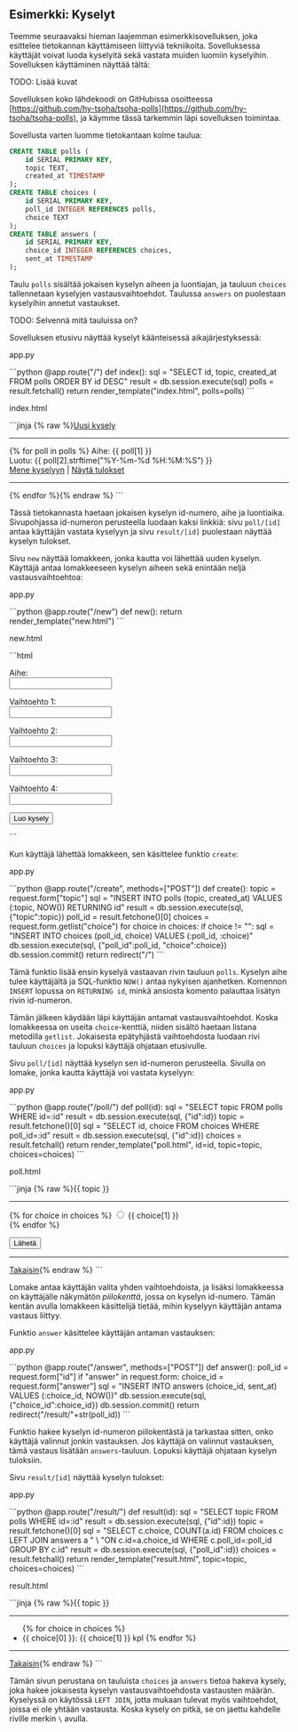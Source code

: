 ## Esimerkki: Kyselyt

Teemme seuraavaksi hieman laajemman esimerkkisovelluksen, joka esittelee tietokannan käyttämiseen liittyviä tekniikoita. Sovelluksessa käyttäjät voivat luoda kyselyitä sekä vastata muiden luomiin kyselyihin. Sovelluksen käyttäminen näyttää tältä:

TODO: Lisää kuvat

Sovelluksen koko lähdekoodi on GitHubissa osoitteessa [https://github.com/hy-tsoha/tsoha-polls](https://github.com/hy-tsoha/tsoha-polls), ja käymme tässä tarkemmin läpi sovelluksen toimintaa.

Sovellusta varten luomme tietokantaan kolme taulua:

```sql
CREATE TABLE polls (
    id SERIAL PRIMARY KEY,
    topic TEXT,
    created_at TIMESTAMP
);
CREATE TABLE choices (
    id SERIAL PRIMARY KEY,
    poll_id INTEGER REFERENCES polls,
    choice TEXT
);
CREATE TABLE answers (
    id SERIAL PRIMARY KEY,
    choice_id INTEGER REFERENCES choices,
    sent_at TIMESTAMP
);
```

Taulu `polls` sisältää jokaisen kyselyn aiheen ja luontiajan, ja tauluun `choices` tallennetaan kyselyjen vastausvaihtoehdot. Taulussa `answers` on puolestaan kyselyihin annetut vastaukset.

TODO: Selvennä mitä tauluissa on?

Sovelluksen etusivu näyttää kyselyt käänteisessä aikajärjestyksessä:

<p class="code-title">app.py</p>
```python
@app.route("/")
def index():
    sql = "SELECT id, topic, created_at FROM polls ORDER BY id DESC"
    result = db.session.execute(sql)
    polls = result.fetchall()
    return render_template("index.html", polls=polls)
```

<p class="code-title">index.html</p>
```jinja
{% raw %}<a href="/new">Uusi kysely</a>
<hr>
{% for poll in polls %}
Aihe: {{ poll[1] }} <br>
Luotu: {{ poll[2].strftime("%Y-%m-%d %H:%M:%S") }} <br>
<a href="/poll/{{ poll[0] }}">Mene kyselyyn</a> |
<a href="/result/{{ poll[0] }}">Näytä tulokset</a> <br>
<hr>
{% endfor %}{% endraw %}
```

Tässä tietokannasta haetaan jokaisen kyselyn id-numero, aihe ja luontiaika. Sivupohjassa id-numeron perusteella luodaan kaksi linkkiä: sivu `poll/[id]` antaa käyttäjän vastata kyselyyn ja sivu `result/[id]` puolestaan näyttää kyselyn tulokset.

Sivu `new` näyttää lomakkeen, jonka kautta voi lähettää uuden kyselyn.
Käyttäjä antaa lomakkeeseen kyselyn aiheen sekä enintään neljä
vastausvaihtoehtoa:

<p class="code-title">app.py</p>
```python
@app.route("/new")
def new():
    return render_template("new.html")
```

<p class="code-title">new.html</p>
```html
<form action="/create" method="POST">
<p>Aihe:<br>
<input type="text" name="topic"></p>
<p>Vaihtoehto 1:<br>
<input type="text" name="choice"></p>
<p>Vaihtoehto 2:<br>
<input type="text" name="choice"></p>
<p>Vaihtoehto 3:<br>
<input type="text" name="choice"></p>
<p>Vaihtoehto 4:<br>
<input type="text" name="choice"></p>
<input type="submit" value="Luo kysely">
</form>
```

Kun käyttäjä lähettää lomakkeen, sen käsittelee funktio `create`:

<p class="code-title">app.py</p>
```python
@app.route("/create", methods=["POST"])
def create():
    topic = request.form["topic"]
    sql = "INSERT INTO polls (topic, created_at) VALUES (:topic, NOW()) RETURNING id"
    result = db.session.execute(sql, {"topic":topic})
    poll_id = result.fetchone()[0]
    choices = request.form.getlist("choice")
    for choice in choices:
        if choice != "":
            sql = "INSERT INTO choices (poll_id, choice) VALUES (:poll_id, :choice)"
            db.session.execute(sql, {"poll_id":poll_id, "choice":choice})
    db.session.commit()
    return redirect("/")
```

Tämä funktio lisää ensin kyselyä vastaavan rivin tauluun `polls`. Kyselyn aihe tulee käyttäjältä ja SQL-funktio `NOW()` antaa nykyisen ajanhetken. Komennon `INSERT` lopussa on `RETURNING id`, minkä ansiosta komento palauttaa lisätyn rivin id-numeron.

Tämän jälkeen käydään läpi käyttäjän antamat vastausvaihtoehdot. Koska lomakkeessa on useita `choice`-kenttiä, niiden sisältö haetaan listana metodilla `getlist`. Jokaisesta epätyhjästä vaihtoehdosta luodaan rivi tauluun `choices` ja lopuksi käyttäjä ohjataan etusivulle.

Sivu `poll/[id]` näyttää kyselyn sen id-numeron perusteella. Sivulla on lomake, jonka kautta käyttäjä voi vastata kyselyyn:

<p class="code-title">app.py</p>
```python
@app.route("/poll/<int:id>")
def poll(id):
    sql = "SELECT topic FROM polls WHERE id=:id"
    result = db.session.execute(sql, {"id":id})
    topic = result.fetchone()[0]
    sql = "SELECT id, choice FROM choices WHERE poll_id=:id"
    result = db.session.execute(sql, {"id":id})
    choices = result.fetchall()
    return render_template("poll.html", id=id, topic=topic, choices=choices)
```

<p class="code-title">poll.html</p>
```jinja
{% raw %}{{ topic }}
<hr>
<form action="/answer" method="POST">
{% for choice in choices %}
<input type="radio" name="answer" value="{{ choice[0] }}"> {{ choice[1] }} <br>
{% endfor %}
<p>
<input type="submit" value="Lähetä">
<input type="hidden" name="id" value="{{ id }}">
</form>
<hr>
<a href="/">Takaisin</a>{% endraw %}
```

Lomake antaa käyttäjän valita yhden vaihtoehdoista, ja lisäksi lomakkeessa on käyttäjälle näkymätön _piilokenttä_, jossa on kyselyn id-numero. Tämän kentän avulla lomakkeen käsittelijä tietää, mihin kyselyyn käyttäjän antama vastaus liittyy.

Funktio `answer` käsittelee käyttäjän antaman vastauksen:

<p class="code-title">app.py</p>
```python
@app.route("/answer", methods=["POST"])
def answer():
    poll_id = request.form["id"]
    if "answer" in request.form:
        choice_id = request.form["answer"]
        sql = "INSERT INTO answers (choice_id, sent_at) VALUES (:choice_id, NOW())"
        db.session.execute(sql, {"choice_id":choice_id})
        db.session.commit()
    return redirect("/result/"+str(poll_id))
```

Funktio hakee kyselyn id-numeron piilokentästä ja tarkastaa sitten, onko käyttäjä valinnut jonkin vastauksen. Jos käyttäjä on valinnut vastauksen, tämä vastaus lisätään `answers`-tauluun. Lopuksi käyttäjä ohjataan kyselyn tuloksiin.

Sivu `result/[id]` näyttää kyselyn tulokset:

<p class="code-title">app.py</p>
```python
@app.route("/result/<int:id>")
def result(id):
    sql = "SELECT topic FROM polls WHERE id=:id"
    result = db.session.execute(sql, {"id":id})
    topic = result.fetchone()[0]
    sql = "SELECT c.choice, COUNT(a.id) FROM choices c LEFT JOIN answers a " \
          "ON c.id=a.choice_id WHERE c.poll_id=:poll_id GROUP BY c.id"
    result = db.session.execute(sql, {"poll_id":id})
    choices = result.fetchall()
    return render_template("result.html", topic=topic, choices=choices)
```

<p class="code-title">result.html</p>
```jinja
{% raw %}{{ topic }}
<hr>
<ul>
{% for choice in choices %}
<li> {{ choice[0] }}: {{ choice[1] }} kpl
{% endfor %}
</ul>
<hr>
<a href="/">Takaisin</a>{% endraw %}
```

Tämän sivun perustana on tauluista `choices` ja `answers` tietoa hakeva kysely, joka hakee jokaisesta kyselyn vastausvaihtoehdosta vastausten määrän. Kyselyssä on käytössä `LEFT JOIN`, jotta mukaan tulevat myös vaihtoehdot, joissa ei ole yhtään vastausta. Koska kysely on pitkä, se on jaettu kahdelle riville merkin `\` avulla.
